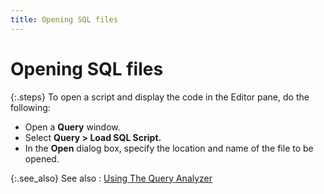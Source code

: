 ```yaml
---
title: Opening SQL files
---
```


# Opening SQL files


{:.steps}
To open a script and display the code in the Editor pane,  do the following:

- Open a **Query** window.
- Select **Query &gt; Load SQL Script.**
- In the **Open** dialog box, specify the location  and name of the file to be opened.



{:.see_also}
See also
: [Using  The Query Analyzer]({{site.advutl_baseurl}}/misc/db_explorer_using_the_query_analyzer.html)
